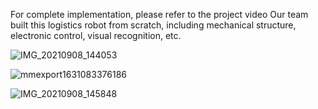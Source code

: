 For complete implementation, please refer to the project video
Our team built this logistics robot from scratch, including mechanical structure, electronic control, visual recognition, etc.

![IMG_20210908_144053](https://github.com/pj66666/Material-handling-robot/assets/68932539/51faf0ea-df02-4d4e-82e0-564c15643afc)

![mmexport1631083376186](https://github.com/pj66666/Material-handling-robot/assets/68932539/a492bcef-45d7-494a-80b9-b5492c9da324)

![IMG_20210908_145848](https://github.com/pj66666/Material-handling-robot/assets/68932539/e8e983f9-2fb9-4bff-8883-006f7d0da44d)

